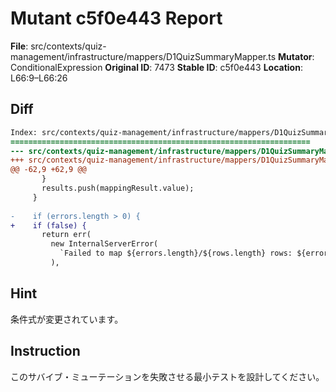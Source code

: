 # Mutant c5f0e443 Report

**File**: src/contexts/quiz-management/infrastructure/mappers/D1QuizSummaryMapper.ts
**Mutator**: ConditionalExpression
**Original ID**: 7473
**Stable ID**: c5f0e443
**Location**: L66:9–L66:26

## Diff

```diff
Index: src/contexts/quiz-management/infrastructure/mappers/D1QuizSummaryMapper.ts
===================================================================
--- src/contexts/quiz-management/infrastructure/mappers/D1QuizSummaryMapper.ts	original
+++ src/contexts/quiz-management/infrastructure/mappers/D1QuizSummaryMapper.ts	mutated #7473
@@ -62,9 +62,9 @@
       }
       results.push(mappingResult.value);
     }
 
-    if (errors.length > 0) {
+    if (false) {
       return err(
         new InternalServerError(
           `Failed to map ${errors.length}/${rows.length} rows: ${errors.map((e) => e.message).join("; ")}`,
         ),
```

## Hint

条件式が変更されています。

## Instruction

このサバイブ・ミューテーションを失敗させる最小テストを設計してください。

